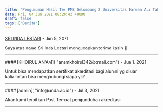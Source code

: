 ```yaml
---
title: 'Pengumuman Hasil Tes PMB Gelombang 2 Universitas Darwan Ali Tahun 2021'
date: Fri, 04 Jun 2021 08:20:43 +0000
draft: false
tags: ['Berita']
---
```



#### 
[SRI INDA LESTARI]( "capitaselecta11@gmail.com") - <time datetime="2021-06-04 20:01:07">Jun 5, 2021</time>

Saya atas nama Sri Inda Lestari mengucapkan terima kasih 🙏
<hr />
#### 
[KHOIRUL AN'AM]( "anamkhoirul342@gmail.com") - <time datetime="2021-06-07 16:20:45">Jun 1, 2021</time>

Untuk bisa mendapatkan sertifikat akreditasi bagi alumni yg diluar kaliamntan bisa menghubungi siapa ya?
<hr />
#### 
[admin]( "info@unda.ac.id") - <time datetime="2021-07-07 17:28:34">Jul 3, 2021</time>

Akan kami terbitkan Post Tempat pengunduhan akreditasi
<hr />
